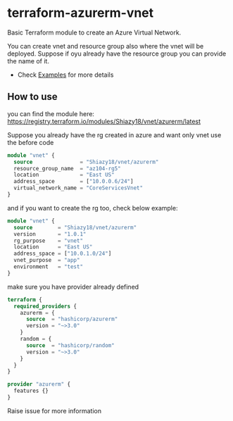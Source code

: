 # terraform-azurerm-vnet

Basic Terraform module to create an Azure Virtual Network. 

You can create vnet and resource group also where the vnet will be deployed.
Suppose if oyu already have the resource group you can provide the name of it.

- Check [Examples](./example) for more details

## How to use

you can find the module here: <https://registry.terraform.io/modules/Shiazy18/vnet/azurerm/latest>

Suppose you already have the rg created in azure and want only vnet use the before code

```tf
module "vnet" {
  source               = "Shiazy18/vnet/azurerm"
  resource_group_name  = "az104-rg5"
  location             = "East US"
  address_space        = ["10.0.0.6/24"]
  virtual_network_name = "CoreServicesVnet"
}
```

and if you want to create the rg too, check below example:

```tf
module "vnet" {
  source        = "Shiazy18/vnet/azurerm"
  version       = "1.0.1"
  rg_purpose    = "vnet"
  location      = "East US"
  address_space = ["10.0.1.0/24"]
  vnet_purpose  = "app"
  environment   = "test"
}
```

make sure you have provider already defined

```terraform
terraform {
  required_providers {
    azurerm = {
      source  = "hashicorp/azurerm"
      version = "~>3.0"
    }
    random = {
      source  = "hashicorp/random"
      version = "~>3.0"
    }
  }
}

provider "azurerm" {
  features {}
}
```

Raise issue for more information
